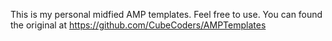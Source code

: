 This is my personal midfied AMP templates. Feel free to use.
You can found the original at https://github.com/CubeCoders/AMPTemplates
